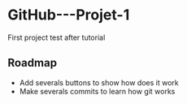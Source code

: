 # GitHub---Projet-1
First project test after tutorial

## Roadmap
* Add severals buttons to show how does it work
* Make severals commits to learn how git works


